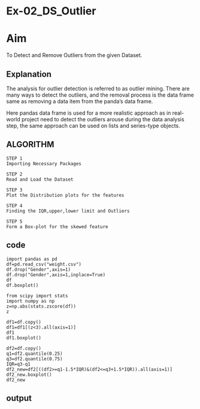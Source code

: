 # Ex-02_DS_Outlier
# Aim
To Detect and Remove Outliers from the given Dataset.
## Explanation
The analysis for outlier detection is referred to as outlier mining. There are many ways to detect the outliers, and the removal process is the data frame same as removing a data item from the panda’s data frame.

Here pandas data frame is used for a more realistic approach as in real-world project need to detect the outliers arouse during the data analysis step, the same approach can be used on lists and series-type objects.

## ALGORITHM
```
STEP 1
Importing Necessary Packages

STEP 2
Read and Load the Dataset

STEP 3
Plot the Distribution plots for the features

STEP 4
Finding the IQR,upper,lower limit and Outliers

STEP 5
Form a Box-plot for the skewed feature
```

## code
```
import pandas as pd
df=pd.read_csv("weight.csv")
df.drop("Gender",axis=1)
df.drop("Gender",axis=1,inplace=True)
df
df.boxplot()

from scipy import stats
import numpy as np
z=np.abs(stats.zscore(df))
z

df1=df.copy()
df1=df1[(z<3).all(axis=1)]
df1
df1.boxplot()

df2=df.copy()
q1=df2.quantile(0.25)
q3=df2.quantile(0.75)
IQR=q3-q1
df2_new=df2[((df2>=q1-1.5*IQR)&(df2<=q3+1.5*IQR)).all(axis=1)]
df2_new.boxplot()
df2_new

```
## output